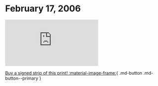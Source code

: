 # February 17, 2006

![](https://www.achewood.com/comic.php?date=02172006)

[Buy a signed strip of this print! :material-image-frame:](https://achewood-holiday-pop-up.myshopify.com/products/strip#02172006){ .md-button .md-button--primary }
